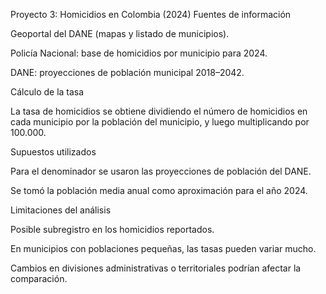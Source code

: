 Proyecto 3: Homicidios en Colombia (2024)
Fuentes de información

Geoportal del DANE (mapas y listado de municipios).

Policía Nacional: base de homicidios por municipio para 2024.

DANE: proyecciones de población municipal 2018–2042.

Cálculo de la tasa

La tasa de homicidios se obtiene dividiendo el número de homicidios en cada municipio por la población del municipio, y luego multiplicando por 100.000.

Supuestos utilizados

Para el denominador se usaron las proyecciones de población del DANE.

Se tomó la población media anual como aproximación para el año 2024.

Limitaciones del análisis

Posible subregistro en los homicidios reportados.

En municipios con poblaciones pequeñas, las tasas pueden variar mucho.

Cambios en divisiones administrativas o territoriales podrían afectar la comparación.
